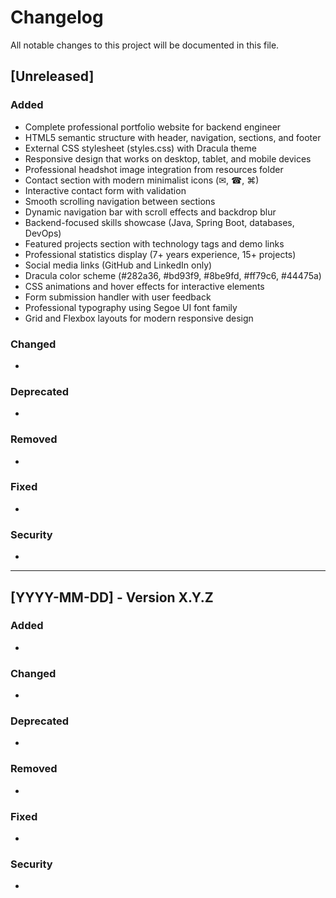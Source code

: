 # Changelog

All notable changes to this project will be documented in this file.

## [Unreleased]

### Added
- Complete professional portfolio website for backend engineer
- HTML5 semantic structure with header, navigation, sections, and footer
- External CSS stylesheet (styles.css) with Dracula theme
- Responsive design that works on desktop, tablet, and mobile devices
- Professional headshot image integration from resources folder
- Contact section with modern minimalist icons (✉, ☎, ⌘)
- Interactive contact form with validation
- Smooth scrolling navigation between sections
- Dynamic navigation bar with scroll effects and backdrop blur
- Backend-focused skills showcase (Java, Spring Boot, databases, DevOps)
- Featured projects section with technology tags and demo links
- Professional statistics display (7+ years experience, 15+ projects)
- Social media links (GitHub and LinkedIn only)
- Dracula color scheme (#282a36, #bd93f9, #8be9fd, #ff79c6, #44475a)
- CSS animations and hover effects for interactive elements
- Form submission handler with user feedback
- Professional typography using Segoe UI font family
- Grid and Flexbox layouts for modern responsive design

### Changed
- 

### Deprecated
- 

### Removed
- 

### Fixed
- 

### Security
- 

---

## [YYYY-MM-DD] - Version X.Y.Z

### Added
- 

### Changed
- 

### Deprecated
- 

### Removed
- 

### Fixed
- 

### Security
- 